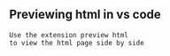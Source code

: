 ## Previewing html in vs code 

~~~
Use the extension preview html 
to view the html page side by side 
~~~

